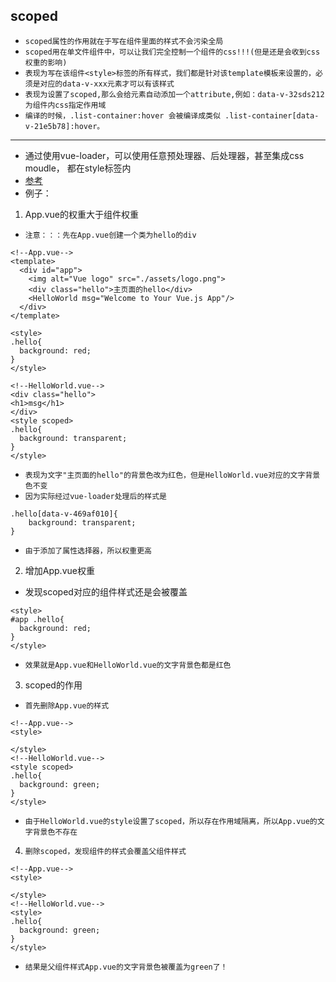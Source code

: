 ## scoped
* `scoped属性的作用就在于写在组件里面的样式不会污染全局`
* `scoped用在单文件组件中，可以让我们完全控制一个组件的css!!!(但是还是会收到css权重的影响)`
* `表现为写在该组件<style>标签的所有样式，我们都是针对该template模板来设置的，必须是对应的data-v-xxx元素才可以有该样式`
* `表现为设置了scoped,那么会给元素自动添加一个attribute,例如：data-v-32sds212为组件内css指定作用域`
* `编译的时候，.list-container:hover 会被编译成类似 .list-container[data-v-21e5b78]:hover。`
---
* 通过使用vue-loader，可以使用任意预处理器、后处理器，甚至集成css moudle， 都在style标签内
* [参考]("https://cn.vuejs.org/v2/guide/comparison.html#%E7%BB%84%E4%BB%B6%E4%BD%9C%E7%94%A8%E5%9F%9F%E5%86%85%E7%9A%84-CSS")
* 例子：
1. App.vue的权重大于组件权重
* `注意：：：先在App.vue创建一个类为hello的div`
```vue
<!--App.vue-->
<template>
  <div id="app">
    <img alt="Vue logo" src="./assets/logo.png">
    <div class="hello">主页面的hello</div>
    <HelloWorld msg="Welcome to Your Vue.js App"/>
  </div>
</template>

<style>
.hello{
  background: red;
}
</style>

<!--HelloWorld.vue-->
<div class="hello">
<h1>msg</h1>
</div>
<style scoped>
.hello{
  background: transparent;
}
</style>
```
* `表现为文字"主页面的hello"的背景色改为红色，但是HelloWorld.vue对应的文字背景色不变`
* `因为实际经过vue-loader处理后的样式是`
```text
.hello[data-v-469af010]{
    background: transparent;
}
```
* `由于添加了属性选择器，所以权重更高`

2. 增加App.vue权重
* 发现scoped对应的组件样式还是会被覆盖
```vue
<style>
#app .hello{
  background: red;
}
</style>
```
* `效果就是App.vue和HelloWorld.vue的文字背景色都是红色`
3. scoped的作用
*  `首先删除App.vue的样式`
```vue
<!--App.vue-->
<style>

</style>
<!--HelloWorld.vue-->
<style scoped>
.hello{
  background: green;
}
</style>
```
*  `由于HelloWorld.vue的style设置了scoped，所以存在作用域隔离，所以App.vue的文字背景色不存在`
4. `删除scoped，发现组件的样式会覆盖父组件样式`
```vue
<!--App.vue-->
<style>

</style>
<!--HelloWorld.vue-->
<style>
.hello{
  background: green;
}
</style>
```
* `结果是父组件样式App.vue的文字背景色被覆盖为green了！`

